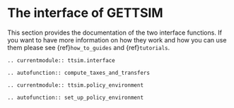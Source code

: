 # The interface of GETTSIM

This section provides the documentation of the two interface functions. If you want to
have more information on how they work and how you can use them please see
{ref}`how_to_guides` and {ref}`tutorials`.

```{eval-rst}
.. currentmodule:: ttsim.interface
```

```{eval-rst}
.. autofunction:: compute_taxes_and_transfers
```

```{eval-rst}
.. currentmodule:: ttsim.policy_environment
```

```{eval-rst}
.. autofunction:: set_up_policy_environment
```

